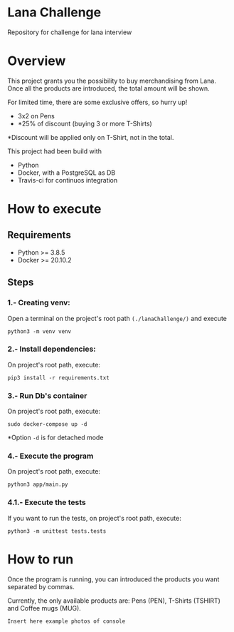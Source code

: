 # Lana Challenge
Repository for challenge for lana interview

# Overview
This project grants you the possibility to buy merchandising from Lana.
Once all the products are introduced, the total amount will be shown.

For limited time, there are some exclusive offers, so hurry up!
- 3x2 on Pens
- *25% of discount (buying 3 or more T-Shirts)

*Discount will be applied only on T-Shirt, not in the total.

This project had been build with
- Python
- Docker, with a PostgreSQL as DB
- Travis-ci for continuos integration

# How to execute
## Requirements
- Python >= 3.8.5
- Docker >= 20.10.2

## Steps
### 1.- Creating venv: 

Open a terminal on the project's root path ```(./lanaChallenge/)``` and execute

```
python3 -m venv venv
```

### 2.- Install dependencies:

On project's root path, execute:

```
pip3 install -r requirements.txt
```

### 3.- Run Db's container
On project's root path, execute:

```
sudo docker-compose up -d
```

*Option ```-d``` is for detached mode

### 4.- Execute the program

On project's root path, execute:

```
python3 app/main.py
```

### 4.1.- Execute the tests
If you want to run the tests, on project's root path, execute:

```
python3 -m unittest tests.tests
```

# How to run

Once the program is running, you can introduced the products you want separated by commas.

Currently, the only available products are: Pens (PEN), T-Shirts (TSHIRT) and Coffee mugs (MUG).

```
Insert here example photos of console
```
